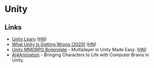 # Unity

## Links

* [Unity Learn](https://learn.unity.com/) \([HN](https://news.ycombinator.com/item?id=22687062)\)
* [What Unity Is Getting Wrong \(2020\)](https://garry.tv/unity-2020) \([HN](https://news.ycombinator.com/item?id=23271973)\)
* [Unity MMORPG Boilerplate](https://github.com/valkyrienyanko/Unity-MMORPG-Boilerplate) - Multiplayer in Unity Made Easy. \([HN](https://news.ycombinator.com/item?id=23367144)\)
* [AI4Animation](https://github.com/sebastianstarke/AI4Animation) - Bringing Characters to Life with Computer Brains in Unity.

